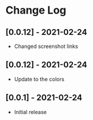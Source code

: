 # Change Log

## [0.0.12] - 2021-02-24

- Changed screenshot links

## [0.0.12] - 2021-02-24

- Update to the colors

## [0.0.1] - 2021-02-24

- Initial release
